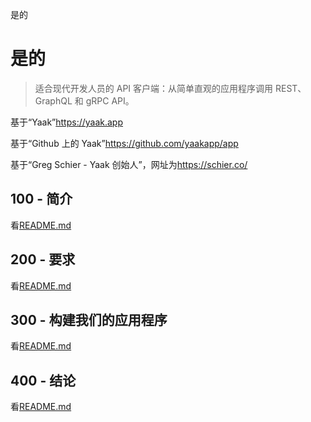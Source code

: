 是的

# 是的

> 适合现代开发人员的 API 客户端：从简单直观的应用程序调用 REST、GraphQL 和 gRPC API。

基于“Yaak”<https://yaak.app>

基于“Github 上的 Yaak”<https://github.com/yaakapp/app>

基于“Greg Schier - Yaak 创始人”，网址为<https://schier.co/>

## 100 - 简介

看[README.md](./100/README.md)

## 200 - 要求

看[README.md](./200/README.md)

## 300 - 构建我们的应用程序

看[README.md](./300/README.md)

## 400 - 结论

看[README.md](./400/README.md)

